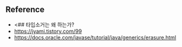 ## Reference
- <## 타입소거는 왜 하는가?
- <https://jyami.tistory.com/99>
- <https://docs.oracle.com/javase/tutorial/java/generics/erasure.html>
>